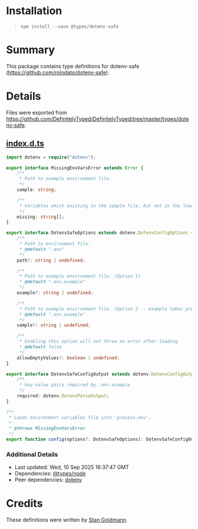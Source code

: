 # Installation
> `npm install --save @types/dotenv-safe`

# Summary
This package contains type definitions for dotenv-safe (https://github.com/rolodato/dotenv-safe).

# Details
Files were exported from https://github.com/DefinitelyTyped/DefinitelyTyped/tree/master/types/dotenv-safe.
## [index.d.ts](https://github.com/DefinitelyTyped/DefinitelyTyped/tree/master/types/dotenv-safe/index.d.ts)
````ts
import dotenv = require("dotenv");

export interface MissingEnvVarsError extends Error {
    /**
     * Path to example environment file.
     */
    sample: string;

    /**
     * Variables which existing in the sample file, but not in the loaded file.
     */
    missing: string[];
}

export interface DotenvSafeOptions extends dotenv.DotenvConfigOptions {
    /**
     * Path to environment file.
     * @default ".env"
     */
    path?: string | undefined;

    /**
     * Path to example environment file. (Option 1)
     * @default ".env.example"
     */
    example?: string | undefined;

    /**
     * Path to example environment file. (Option 2 -- example takes precedence)
     * @default ".env.example"
     */
    sample?: string | undefined;

    /**
     * Enabling this option will not throw an error after loading.
     * @default false
     */
    allowEmptyValues?: boolean | undefined;
}

export interface DotenvSafeConfigOutput extends dotenv.DotenvConfigOutput {
    /**
     * key-value pairs required by .env.example
     */
    required: dotenv.DotenvParseOutput;
}

/**
 * Loads environment variables file into 'process.env'.
 *
 * @throws MissingEnvVarsError
 */
export function config(options?: DotenvSafeOptions): DotenvSafeConfigOutput;

````

### Additional Details
 * Last updated: Wed, 10 Sep 2025 16:37:47 GMT
 * Dependencies: [@types/node](https://npmjs.com/package/@types/node)
 * Peer dependencies: [dotenv](https://npmjs.com/package/dotenv)

# Credits
These definitions were written by [Stan Goldmann](https://github.com/krenor).
